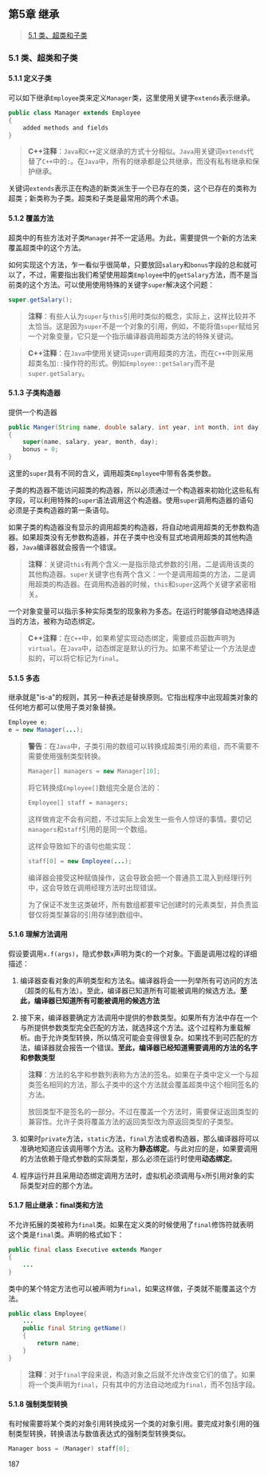 ## 第5章 继承

>[5.1 类、超类和子类](#5.1)

<h3 id = "5.1">
5.1 类、超类和子类
</h3>

#### 5.1.1 定义子类

可以如下继承`Employee`类来定义`Manager`类，这里使用关键字`extends`表示继承。

```java
public class Manager extends Employee
{
    added methods and fields
}
```

>**C++注释**：`Java`和`C++`定义继承的方式十分相似。`Java`用关键词`extends`代替了`C++`中的`:`。在`Java`中，所有的继承都是公共继承，而没有私有继承和保护继承。

关键词`extends`表示正在构造的新类派生于一个已存在的类，这个已存在的类称为超类；新类称为子类。超类和子类是最常用的两个术语。

#### 5.1.2 覆盖方法

超类中的有些方法对子类`Manager`并不一定适用。为此，需要提供一个新的方法来覆盖超类中的这个方法。

如何实现这个方法，乍一看似乎很简单，只要放回`salary`和`bonus`字段的总和就可以了，不过，需要指出我们希望使用超类`Employee`中的`getSalary`方法，而不是当前类的这个方法。可以使用使用特殊的关键字`super`解决这个问题：

```java
super.getSalary();
```

>**注释**：有些人认为`super`与`this`引用时类似的概念，实际上，这样比较并不太恰当。这是因为`super`不是一个对象的引用，例如，不能将值`super`赋给另一个对象变量，它只是一个指示编译器调用超类方法的特殊关键词。

>**C++注释**：在`Java`中使用关键词`super`调用超类的方法，而在`C++`中则采用超类名加`::`操作符的形式。例如`Employee::getSalary`而不是`super.getSalary`。

#### 5.1.3 子类构造器

提供一个构造器

```java
public Manger(String name, double salary, int year, int month, int day)
{
	super(name, salary, year, month, day);
	bonus = 0;
}
```

这里的`super`具有不同的含义，调用超类`Employee`中带有各类参数。

子类的构造器不能访问超类的构造器，所以必须通过一个构造器来初始化这些私有字段，可以利用特殊的`super`语法调用这个构造器。使用`super`调用构造器的语句必须是子类构造器的第一条语句。

如果子类的构造器没有显示的调用超类的构造器，将自动地调用超类的无参数构造器。如果超类没有无参数构造器，并在子类中也没有显式地调用超类的其他构造器，`Java`编译器就会报告一个错误。

> **注释**：关键词`this`有两个含义:一是指示隐式参数的引用，二是调用该类的其他构造器。`super`关键字也有两个含义：一个是调用超类的方法，二是调用超类的构造器。在调用构造器的时候，`this`和`super`这两个关键字紧密相关。

一个对象变量可以指示多种实际类型的现象称为多态。在运行时能够自动地选择适当的方法，被称为动态绑定。

> **C++注释**：在`C++`中，如果希望实现动态绑定，需要成员函数声明为`virtual`。在`Java`中，动态绑定是默认的行为。如果不希望让一个方法是虚拟的，可以将它标记为`final`。

#### 5.1.5 多态

继承就是"is-a"的规则，其另一种表述是替换原则。它指出程序中出现超类对象的任何地方都可以使用子类对象替换。

```java
Employee e;
e = new Manager(...);
```

> **警告**：在`Java`中，子类引用的数组可以转换成超类引用的素组，而不需要不需要使用强制类型转换。
>
> ```java
> Manager[] managers = new Manager[10];
> ```
>
> 将它转换成`Employee[]`数组完全是合法的：
>
> ```java
> Employee[] staff = managers;
> ```
>
> 这样做肯定不会有问题，不过实际上会发生一些令人惊讶的事情。要切记`managers`和`staff`引用的是同一个数组。
>
> 这样会导致如下的语句也能实现：
>
> ```java
> staff[0] = new Employee(...);
> ```
>
> 编译器会接受这种赋值操作，这会导致会把一个普通员工混入到经理行列中，这会导致在调用经理方法时出现错误。
>
> 为了保证不发生这类破坏，所有数组都要牢记创建时的元素类型，并负责监督仅将类型兼容的引用存储到数组中。

#### 5.1.6 理解方法调用

假设要调用`x.f(args)`，隐式参数`x`声明为类`C`的一个对象。下面是调用过程的详细描述：

1. 编译器查看对象的声明类型和方法名。编译器将会一一列举所有可访问的方法（超类的私有方法）。至此，编译器已知道所有可能被调用的候选方法。**至此，编译器已知道所有可能被调用的候选方法**

2. 接下来，编译器要确定方法调用中提供的参数类型。如果所有方法中存在一个与所提供参数类型完全匹配的方法，就选择这个方法。这个过程称为重载解析。由于允许类型转换，所以情况可能会变得很复杂。如果找不到可匹配的方法，编译器就会报告一个错误。**至此，编译器已经知道需要调用的方法的名字和参数类型**

> **注释**：方法的名字和参数列表称为方法的签名。如果在子类中定义一个与超类签名相同的方法，那么子类中的这个方法就会覆盖超类中这个相同签名的方法。
>
> 放回类型不是签名的一部分。不过在覆盖一个方法时，需要保证返回类型的兼容性。允许子类将覆盖方法的返回类型改为原返回类型的子类型。

3. 如果时`private`方法，`static`方法，`final`方法或者构造器，那么编译器将可以准确地知道应该调用哪个方法。这称为**静态绑定**。与此对应的是，如果要调用的方法依赖于隐式参数的实际类型，那么必须在运行时使用**动态绑定**。

4. 程序运行并且采用动态绑定调用方法时，虚拟机必须调用与`x`所引用对象的实际类型对应的那个方法。

#### 5.1.7 阻止继承：final类和方法

不允许拓展的类被称为`final`类。如果在定义类的时候使用了`final`修饰符就表明这个类是`final`类。声明的格式如下：

```java
public final class Executive extends Manger
{
	...
}
```

类中的某个特定方法也可以被声明为`final`，如果这样做，子类就不能覆盖这个方法。

```java
public class Employee{
	...
	public final String getName()
	{
		return name;
	}
}
```

>**注释**：对于`final`字段来说，构造对象之后就不允许改变它们的值了。如果将一个类声明为`final`，只有其中的方法自动地成为`final`，而不包括字段。

#### 5.1.8 强制类型转换

有时候需要将某个类的对象引用转换成另一个类的对象引用。要完成对象引用的强制类型转换，转换语法与数值表达式的强制类型转换类似。

```java
Manager boss = (Manager) staff[0];
```

187